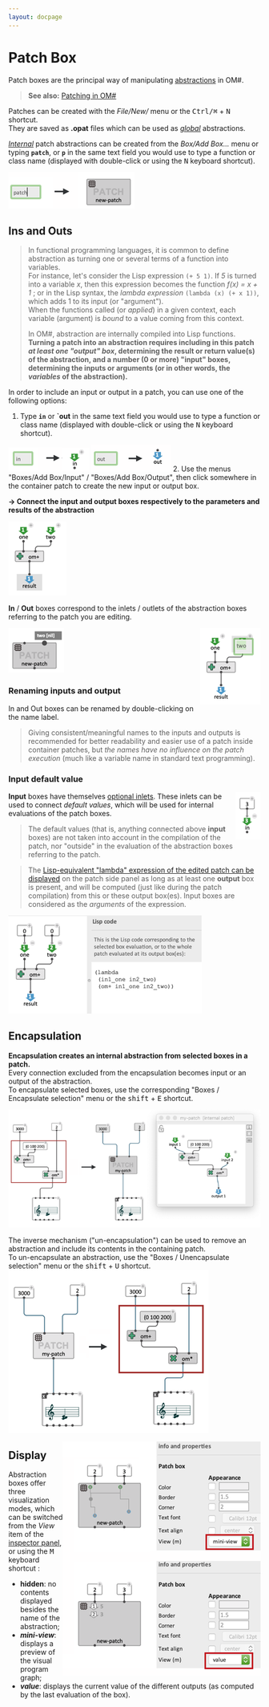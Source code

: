 ```yaml
---
layout: docpage
---
```


# Patch Box

Patch boxes are the principal way of manipulating [abstractions](abstraction) in OM#.

> **See also:** [Patching in OM#](patch)

Patches can be created with the _File/New/_ menu or the <kbd>Ctrl/⌘</kbd> + <kbd>N</kbd> shortcut.    
They are saved as **.opat** files which can be used as _[global](abstraction#global-abstraction)_ abstractions.

_[Internal](abstraction#internal-abstraction)_ patch abstractions can be created from the _Box/Add Box..._ menu or typing **`patch`**, or **`p`** in the same text field you would use to type a function or class name (displayed with double-click or using the <kbd>N</kbd> keyboard shortcut).    

<img src="patch-box_img/new-internal-patch.png"> 


## Ins and Outs

> In functional programming languages, it is common to define abstraction as turning one or several terms of a function into variables.    
> For instance, let's consider the Lisp expression `(+ 5 1)`. If _5_ is turned into a variable _x_, then this expression becomes the function _f(x) = x + 1_ ; or in the Lisp syntax, the _lambda expression_ `(lambda (x) (+ x 1))`, which adds 1 to its input (or "argument").      
> When the functions called (or _applied_) in a given context, each variable (argument) is _bound_ to a value coming from this context.
>
> In OM#, abstraction are internally compiled into Lisp functions. **Turning a patch into an abstraction requires including in this patch _at least one "output" box_, determining the result or return value(s) of the abstraction, and a number (0 or more) "input" boxes, determining the inputs or arguments (or in other words, the _variables_ of the abstraction).**

In order to include an input or output in a patch, you can use one of the following options:

1. Type **`in`** or **`out** in the same text field you would use to type a function or class name (displayed with double-click or using the <kbd>N</kbd> keyboard shortcut).    
<img src="patch-box_img/create-input.png">    
<img src="patch-box_img/create-output.png">    
2. Use the menus "Boxes/Add Box/Input" / "Boxes/Add Box/Output", then click somewhere in the container patch to create the new input or output box.

**&rarr; Connect the input and output boxes respectively to the parameters and results of the abstraction**

<img src="patch-box_img/in-outs.png"> 

**In** / **Out** boxes correspond to the inlets / outlets of the abstraction boxes referring to the patch you are editing. 

<img src="patch-box_img/abstraction-inlets-outlets.png"> 


<img src="patch-box_img/inbox-rename.png" align="right"> 

### Renaming inputs and output

In and Out boxes can be renamed by double-clicking on the name label. 


> Giving consistent/meaningful names to the inputs and outputs is recommended for better readability and easier use of a patch inside container patches, but _the names have no influence on the patch execution_ (much like a variable name in standard text programming).



### Input default value

<img src="patch-box_img/input-default.png" align="right">

**Input** boxes have themselves [optional inlets](box-inputs#additional-inputs).
These inlets can be used to connect _default values_, which will be used for internal evaluations of the patch boxes. 


> The default values (that is, anything connected above **input** boxes) are not taken into account in the compilation of the patch, nor "outside" in the evaluation of the abstraction boxes referring to the patch.


> The [Lisp-equivalent "lambda" expression of the edited patch can be displayed](lisp#getting-the-equivalent-lisp-code-of-a-patch) on the patch side panel as long as at least one **output** box is present, and will be computed (just like during the patch compilation) from this or these output box(es). Input boxes are considered as the _arguments_ of the expression.     
<img src="patch-box_img/abstraction-lisp-code.png"> 



## Encapsulation

**Encapsulation creates an internal abstraction from selected boxes in a patch.**     
Every connection excluded from the encapsulation becomes input or an output of the abstraction.    
To encapsulate selected boxes, use the corresponding "Boxes / Encapsulate selection" menu or the <kbd>shift</kbd> + <kbd>E</kbd> shortcut.

<img src="patch-box_img/encapsulate.png"> 

The inverse mechanism ("un-encapsulation") can be used to remove an abstraction and include its contents in the containing patch.     
To un-encapsulate an abstraction, use the "Boxes / Unencapsulate selection" menu or the <kbd>shift</kbd> + <kbd>U</kbd> shortcut.     
<img src="patch-box_img/unencapsulate.png"> 



<img src="patch-box_img/patch-box-views.png" align="right"> 

## Display 

Abstraction boxes offer three visualization modes, which can be switched from the _View_ item of the [inspector panel](inspector), or using the  <kbd>M</kbd> keyboard shortcut :

- **hidden**: no contents displayed besides the name of the abstraction;
- ***mini-view***: displays a preview of the visual program graph;
- ***value***: displays the current value of the different outputs (as computed by the last evaluation of the box).
